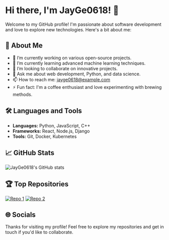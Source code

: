 # Hi there, I'm JayGe0618! 👋

Welcome to my GitHub profile! I'm passionate about software development and love to explore new technologies. Here's a bit about me:

## 🚀 About Me
- 🔭 I’m currently working on various open-source projects.
- 🌱 I’m currently learning advanced machine learning techniques.
- 👯 I’m looking to collaborate on innovative projects.
- 💬 Ask me about web development, Python, and data science.
- 📫 How to reach me: jayge0618@example.com
- ⚡ Fun fact: I'm a coffee enthusiast and love experimenting with brewing methods.

## 🛠️ Languages and Tools
- **Languages:** Python, JavaScript, C++
- **Frameworks:** React, Node.js, Django
- **Tools:** Git, Docker, Kubernetes

## 📈 GitHub Stats
![JayGe0618's GitHub stats](https://github-readme-stats.vercel.app/api?username=JayGe0618&show_icons=true&theme=radical)

## 🏆 Top Repositories
[![Repo 1](https://github-readme-stats.vercel.app/api/pin/?username=JayGe0618&repo=repo1&theme=radical)](https://github.com/JayGe0618/repo1)
[![Repo 2](https://github-readme-stats.vercel.app/api/pin/?username=JayGe0618&repo=repo2&theme=radical)](https://github.com/JayGe0618/repo2)

## 🌐 Socials
<!--- #- [LinkedIn](https://www.linkedin.com/in/jayge0618)
#- [Twitter](https://twitter.com/jayge0618) -->

Thanks for visiting my profile! Feel free to explore my repositories and get in touch if you'd like to collaborate.

